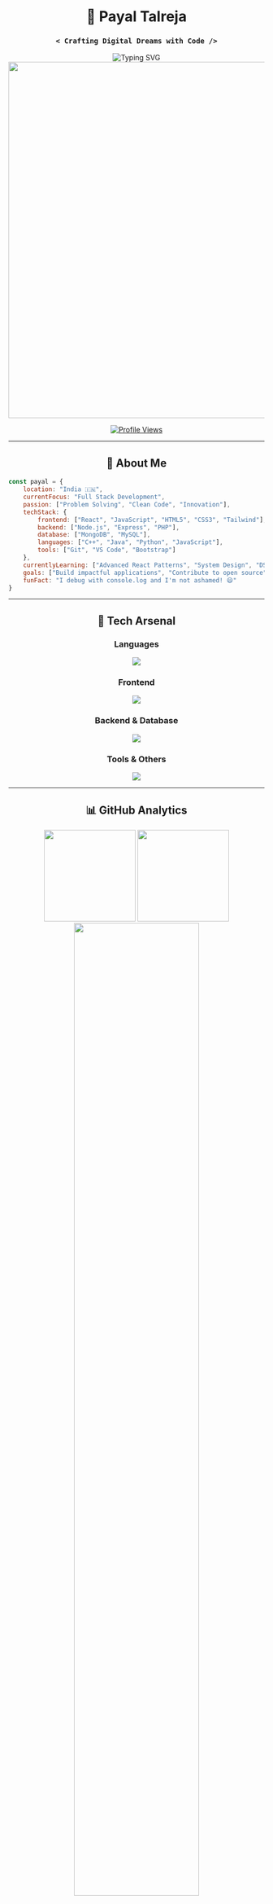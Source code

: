 <div align="center">

# 🌟 Payal Talreja

### `< Crafting Digital Dreams with Code />`

<img src="https://readme-typing-svg.demolab.com?font=Fira+Code&weight=600&size=22&pause=1000&color=6366F1&center=true&vCenter=true&multiline=true&width=600&height=100&lines=Full+Stack+Developer+%F0%9F%9A%80;MERN+Stack+Enthusiast+%E2%9A%A1;Problem+Solver+%F0%9F%A7%A9;Lifelong+Learner+%F0%9F%93%9A" alt="Typing SVG" />

<img src="https://user-images.githubusercontent.com/74038190/212284100-561aa473-3905-4a80-b561-0d28506553ee.gif" width="700">

[![Profile Views](https://komarev.com/ghpvc/?username=payaltalreja08&label=Profile%20Views&color=6366f1&style=for-the-badge)](https://github.com/payaltalreja08)

</div>

---

<div align="center">

## 🎯 **About Me**

</div>

```javascript
const payal = {
    location: "India 🇮🇳",
    currentFocus: "Full Stack Development",
    passion: ["Problem Solving", "Clean Code", "Innovation"],
    techStack: {
        frontend: ["React", "JavaScript", "HTML5", "CSS3", "Tailwind"],
        backend: ["Node.js", "Express", "PHP"],
        database: ["MongoDB", "MySQL"],
        languages: ["C++", "Java", "Python", "JavaScript"],
        tools: ["Git", "VS Code", "Bootstrap"]
    },
    currentlyLearning: ["Advanced React Patterns", "System Design", "DSA"],
    goals: ["Build impactful applications", "Contribute to open source"],
    funFact: "I debug with console.log and I'm not ashamed! 😄"
}
```

---

<div align="center">

## 🚀 **Tech Arsenal**

### Languages
<img src="https://skillicons.dev/icons?i=c,cpp,java,python,js,php&theme=dark" />

### Frontend
<img src="https://skillicons.dev/icons?i=html,css,react,bootstrap,tailwind&theme=dark" />

### Backend & Database
<img src="https://skillicons.dev/icons?i=nodejs,express,mongodb,mysql&theme=dark" />

### Tools & Others
<img src="https://skillicons.dev/icons?i=git,github,vscode,figma&theme=dark" />

</div>

---

<div align="center">

## 📊 **GitHub Analytics**

<img height="180em" src="https://github-readme-stats-eight-theta.vercel.app/api?username=payaltalreja08&show_icons=true&theme=tokyonight&include_all_commits=true&count_private=true&hide_border=true&bg_color=0D1117&title_color=6366F1&icon_color=6366F1&text_color=C9D1D9"/>
<img height="180em" src="https://github-readme-stats-eight-theta.vercel.app/api/top-langs/?username=payaltalreja08&layout=compact&langs_count=8&theme=tokyonight&hide_border=true&bg_color=0D1117&title_color=6366F1&text_color=C9D1D9"/>

<img width="70%" src="https://github-readme-streak-stats.herokuapp.com/?user=payaltalreja08&theme=tokyonight&hide_border=true&background=0D1117&stroke=6366F1&ring=6366F1&fire=6366F1&currStreakLabel=6366F1"/>

</div>

---

<div align="center">

## 🌟 **Current Journey**

<img src="https://user-images.githubusercontent.com/74038190/212284087-bbe7e430-757e-4901-90bf-4cd2ce3e1852.gif" width="100">

```
🎯 Mastering MERN Stack Development
🔥 Building Real-World Projects  
💡 Exploring Advanced JavaScript Concepts
🧩 Sharpening Problem-Solving Skills
📚 Learning System Design Principles
```

</div>

---

<div align="center">

## 🤝 **Let's Connect & Collaborate**

<a href="mailto:payaltalreja0808@gmail.com">
<img src="https://img.shields.io/badge/Gmail-EA4335?style=for-the-badge&logo=gmail&logoColor=white" alt="Gmail"/>
</a>
<a href="https://linkedin.com/in/payal-talreja">
<img src="https://img.shields.io/badge/LinkedIn-0A66C2?style=for-the-badge&logo=linkedin&logoColor=white" alt="LinkedIn"/>
</a>
<a href="https://instagram.com/payal_talreja0806">
<img src="https://img.shields.io/badge/Instagram-E4405F?style=for-the-badge&logo=instagram&logoColor=white" alt="Instagram"/>
</a>
<a href="https://leetcode.com/payal_talreja">
<img src="https://img.shields.io/badge/LeetCode-FFA116?style=for-the-badge&logo=leetcode&logoColor=white" alt="LeetCode"/>
</a>

</div>

---

<div align="center">

## 💫 **Fun Zone**

<img src="https://user-images.githubusercontent.com/74038190/212284158-e840e285-664b-44d7-b79b-e264b5e54825.gif" width="300">

### 🎮 **Coding Philosophy**
*"Code is like humor. When you have to explain it, it's bad."* - Cory House

### ⚡ **Quick Facts**
- 🌙 Night owl who codes best after midnight
- ☕ Coffee is my debugging fuel
- 🎵 Code with lo-fi beats in the background
- 🐛 I speak fluent "Error 404" and "Syntax Error"

</div>

---

<div align="center">

<img src="https://user-images.githubusercontent.com/74038190/212284115-f47cd8ff-2ffb-4b04-b5bf-4d1c14c0247f.gif" width="500">

### 🌈 *"Building the future, one commit at a time"*

<img src="https://capsule-render.vercel.app/api?type=waving&color=gradient&customColorList=6&height=100&section=footer&text=Happy%20Coding!&fontSize=16&fontColor=fff&animation=twinkling"/>

</div>

